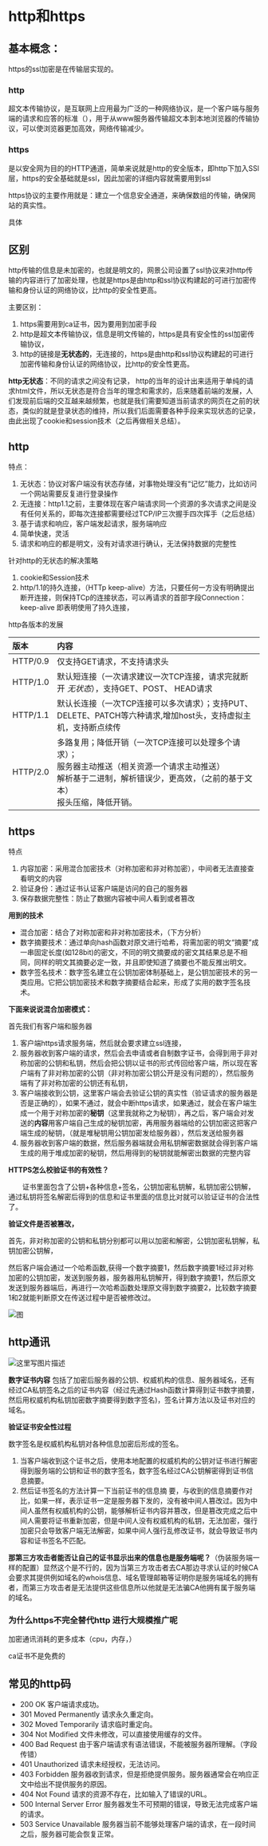 # http和https

## 基本概念：

https的ssl加密是在传输层实现的。

### http

超文本传输协议，是互联网上应用最为广泛的一种网络协议，是一个客户端与服务端的请求和应答的标准（），用于从www服务器传输超文本到本地浏览器的传输协议，可以使浏览器更加高效，网络传输减少。

### https

是以安全网为目的的HTTP通道，简单来说就是http的安全版本，即http下加入SSl层，https的安全基础就是ssl，因此加密的详细内容就需要用到ssl

https协议的主要作用就是：建立一个信息安全通道，来确保数组的传输，确保网站的真实性。

具体



## 区别

http传输的信息是未加密的，也就是明文的，网景公司设置了ssl协议来对http传输的内容进行了加密处理，也就是https是由http和ssl协议构建起的可进行加密传输和身份认证的网络协议，比http的安全性更高。

主要区别：

1. https需要用到ca证书，因为要用到加密手段
2. http是超文本传输协议，信息是明文传输的，https是具有安全性的ssl加密传输协议，
3. http的链接是**无状态的**，无连接的，https是由http和ssl协议构建起的可进行加密传输和身份认证的网络协议，比http的安全性更高。

**http无状态**：不同的请求之间没有记录， http的当年的设计出来适用于单纯的请求html文件，所以无状态是符合当年的理念和需求的，后来随着前端的发展，人们发现前后端的交互越来越频繁，也就是我们需要知道当前请求的网页在之前的状态，类似的就是登录状态的维持，所以我们后面需要各种手段来实现状态的记录，由此出现了cookie和session技术（之后再做相关总结）。





## http

特点：

1. 无状态：协议对客户端没有状态存储，对事物处理没有“记忆”能力，比如访问一个网站需要反复进行登录操作
2. 无连接：http1.1之前，主要体现在客户端请求同一个资源的多次请求之间是没有任何关系的，即每次连接都需要经过TCP/IP三次握手四次挥手（之后总结）
3. 基于请求和响应，客户端发起请求，服务端响应
4. 简单快速，灵活
5. 请求和响应的都是明文，没有对请求进行确认，无法保持数据的完整性



针对http的无状态的解决策略

1. cookie和Session技术
2. http/1.1的持久连接，（HTTp keep-alive）方法，只要任何一方没有明确提出断开连接，则保持TCp的连接状态，可以再请求的首部字段Connection：keep-alive 即表明使用了持久连接，



http各版本的发展

| 版本     | 内容                                                         |
| :------- | :----------------------------------------------------------- |
| HTTP/0.9 | 仅支持GET请求，不支持请求头                                  |
| HTTP/1.0 | 默认短连接（一次请求建议一次TCP连接，请求完就断开 *无状态*），支持GET、POST、 HEAD请求 |
| HTTP/1.1 | 默认长连接（一次TCP连接可以多次请求）；支持PUT、DELETE、PATCH等六种请求,增加host头，支持虚拟主机，支持断点续传 |
| HTTP/2.0 | 多路复用；降低开销（一次TCP连接可以处理多个请求）；<br />服务器主动推送（相关资源一个请求主动推送）<br />解析基于二进制，解析错误少，更高效，（之前的基于文本）<br />报头压缩，降低开销。 |

## https

特点

1. 内容加密：采用混合加密技术（对称加密和非对称加密），中间者无法直接查看明文的内容
2. 验证身份：通过证书认证客户端是访问的自己的服务器
3. 保存数据完整性：防止了数据内容被中间人看到或者篡改



**用到的技术**

- 混合加密：结合了对称加密和非对称加密技术，（下方分析） 
- 数字摘要技术：通过单向hash函数对原文进行哈希，将需加密的明文“摘要”成一串固定长度(如128bit)的密文，不同的明文摘要成的密文其结果总是不相同，同样的明文其摘要必定一致，并且即使知道了摘要也不能反推出明文。
- 数字签名技术：数字签名建立在公钥加密体制基础上，是公钥加密技术的另一类应用。它把公钥加密技术和数字摘要结合起来，形成了实用的数字签名技术。



**下面来说说混合加密模式：**

首先我们有客户端和服务器

1. 客户端https请求服务端，然后就会要求建立ssl连接，
2. 服务器收到客户端的请求，然后会去申请或者自制数字证书，会得到用于非对称加密的公钥和私钥，然后会把公钥以证书的形式传回给客户端，所以现在客户端有了非对称加密的公钥（非对称加密公钥公开是没有问题的），然后服务端有了非对称加密的公钥还有私钥，
3. 客户端接收到公钥，这里客户端会去验证公钥的真实性（验证请求的服务器是否是正确的），如果不通过，就会中断https请求，如果通过，就会在客户端生成一个用于对称加密的**秘钥**（这里我就称之为秘钥），再之后，客户端会对发送的**内容**用客户端自己生成的秘钥加密，再用服务器端给的公钥加密这把客户端生成的秘钥，（就是堆秘钥用公钥加密发给服务器），然后发送给服务器
4. 服务器收到客户端的数据，然后服务器端就会用私钥解密数据就会得到客户端生成的用于堆成加密的秘钥，然后用得到的秘钥就能解密出数据的完整内容

**HTTPS怎么校验证书的有效性？**

　　证书里面包含了公钥+各种信息+签名，公钥加密私钥解，私钥加密公钥解，通过私钥将签名解密后得到的信息和证书里面的信息比对就可以验证证书的合法性了。



**验证文件是否被篡改，**

首先，非对称加密的公钥和私钥分别都可以用以加密和解密，公钥加密私钥解，私钥加密公钥解，

然后客户端会通过一个哈希函数,获得一个数字摘要1，然后数字摘要1经过非对称加密的公钥加密，发送到服务器，服务器用私钥解开，得到数字摘要1，然后原文发送到服务器端后，再进行一次哈希函数处理原文得到数字摘要2，比较数字摘要1和2就能判断原文在传送过程中是否被修改过。

![图](https://p3-juejin.byteimg.com/tos-cn-i-k3u1fbpfcp/8dbebdbeb83b49e29329e61f69d47e59~tplv-k3u1fbpfcp-zoom-1.image)

## http通讯

![这里写图片描述](https://img-blog.csdn.net/20180719094756330?watermark/2/text/aHR0cHM6Ly9ibG9nLmNzZG4ubmV0L3hpYW9taW5nMTAwMDAx/font/5a6L5L2T/fontsize/400/fill/I0JBQkFCMA==/dissolve/70)

**数字证书内容**
包括了加密后服务器的公钥、权威机构的信息、服务器域名，还有经过CA私钥签名之后的证书内容（经过先通过Hash函数计算得到证书数字摘要，然后用权威机构私钥加密数字摘要得到数字签名)，签名计算方法以及证书对应的域名。

**验证证书安全性过程**

数字签名是权威机构私钥对各种信息加密后形成的签名。

1. 当客户端收到这个证书之后，使用本地配置的权威机构的公钥对证书进行解密得到服务端的公钥和证书的数字签名，数字签名经过CA公钥解密得到证书信息摘要。
2. 然后证书签名的方法计算一下当前证书的信息摘 要，与收到的信息摘要作对比，如果一样，表示证书一定是服务器下发的，没有被中间人篡改过。因为中间人虽然有权威机构的公钥，能够解析证书内容并篡改，但是篡改完成之后中间人需要将证书重新加密，但是中间人没有权威机构的私钥，无法加密，强行加密只会导致客户端无法解密，如果中间人强行乱修改证书，就会导致证书内容和证书签名不匹配。

**那第三方攻击者能否让自己的证书显示出来的信息也是服务端呢？**（伪装服务端一样的配置）显然这个是不行的，因为当第三方攻击者去CA那边寻求认证的时候CA会要求其提供例如域名的whois信息、域名管理邮箱等证明你是服务端域名的拥有者，而第三方攻击者是无法提供这些信息所以他就是无法骗CA他拥有属于服务端的域名。





### 为什么https不完全替代http 进行大规模推广呢

加密通讯消耗的更多成本（cpu，内存，）

ca证书不是免费的









## 常见的http码

- 200 OK 客户端请求成功。
- 301 Moved Permanently 请求永久重定向。
- 302 Moved Temporarily 请求临时重定向。
- 304 Not Modified 文件未修改，可以直接使用缓存的文件。
- 400 Bad Request 由于客户端请求有语法错误，不能被服务器所理解。（字段传错）
- 401 Unauthorized 请求未经授权，无法访问。
- 403 Forbidden 服务器收到请求，但是拒绝提供服务。服务器通常会在响应正文中给出不提供服务的原因。
- 404 Not Found 请求的资源不存在，比如输入了错误的URL。
- 500 Internal Server Error 服务器发生不可预期的错误，导致无法完成客户端的请求。
- 503 Service Unavailable 服务器当前不能够处理客户端的请求，在一段时间之后，服务器可能会恢复正常。